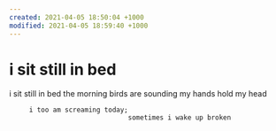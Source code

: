 ```yaml
---
created: 2021-04-05 18:50:04 +1000
modified: 2021-04-05 18:59:40 +1000
---
```


# i sit still in bed

i sit still in bed
the morning birds are sounding
my hands hold my head

         i too am screaming today;
                                  sometimes i wake up broken
